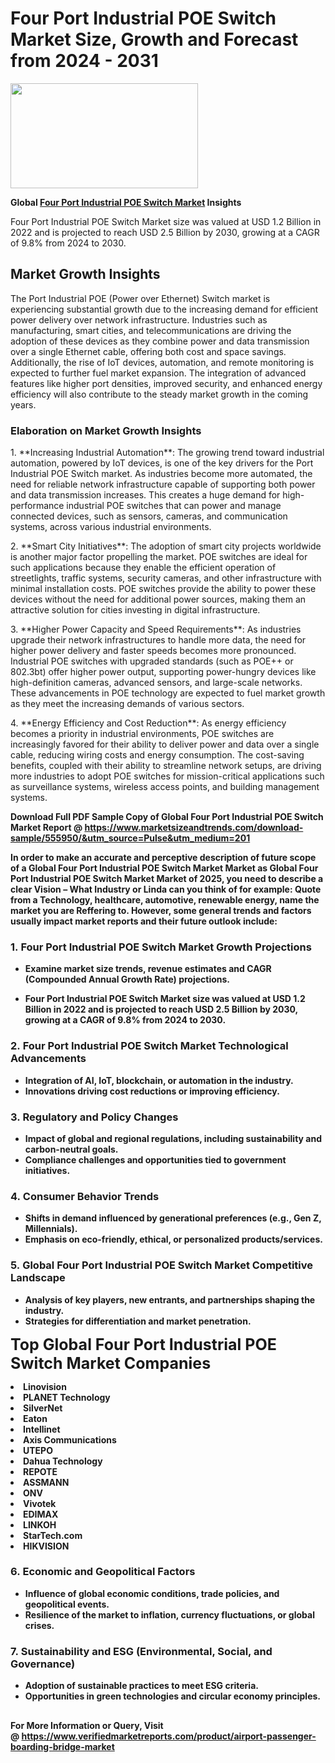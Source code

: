 <H1>Four Port Industrial POE Switch Market Size, Growth and Forecast from 2024 - 2031</H1><img class="aligncenter size-medium wp-image-584254" src="https://thirdeyenews.in/wp-content/uploads/2024/09/Global-Market-Research-300x168.jpeg" alt="" width="300" height="168" /><p><strong>Global&nbsp;<a href="https://www.marketsizeandtrends.com/download-sample/555950/&amp;utm_source=Pulse&amp;utm_medium=201">Four Port Industrial POE Switch Market</a> Insights</strong></p><p>Four Port Industrial POE Switch Market size was valued at USD 1.2 Billion in 2022 and is projected to reach USD 2.5 Billion by 2030, growing at a CAGR of 9.8% from 2024 to 2030.</p><p><h2>Market Growth Insights</h2> <p>The Port Industrial POE (Power over Ethernet) Switch market is experiencing substantial growth due to the increasing demand for efficient power delivery over network infrastructure. Industries such as manufacturing, smart cities, and telecommunications are driving the adoption of these devices as they combine power and data transmission over a single Ethernet cable, offering both cost and space savings. Additionally, the rise of IoT devices, automation, and remote monitoring is expected to further fuel market expansion. The integration of advanced features like higher port densities, improved security, and enhanced energy efficiency will also contribute to the steady market growth in the coming years.</p> <p><strong></strong></p> <h3>Elaboration on Market Growth Insights</h3> <p>1. **Increasing Industrial Automation**: The growing trend toward industrial automation, powered by IoT devices, is one of the key drivers for the Port Industrial POE Switch market. As industries become more automated, the need for reliable network infrastructure capable of supporting both power and data transmission increases. This creates a huge demand for high-performance industrial POE switches that can power and manage connected devices, such as sensors, cameras, and communication systems, across various industrial environments.</p> <p>2. **Smart City Initiatives**: The adoption of smart city projects worldwide is another major factor propelling the market. POE switches are ideal for such applications because they enable the efficient operation of streetlights, traffic systems, security cameras, and other infrastructure with minimal installation costs. POE switches provide the ability to power these devices without the need for additional power sources, making them an attractive solution for cities investing in digital infrastructure.</p> <p>3. **Higher Power Capacity and Speed Requirements**: As industries upgrade their network infrastructures to handle more data, the need for higher power delivery and faster speeds becomes more pronounced. Industrial POE switches with upgraded standards (such as POE++ or 802.3bt) offer higher power output, supporting power-hungry devices like high-definition cameras, advanced sensors, and large-scale networks. These advancements in POE technology are expected to fuel market growth as they meet the increasing demands of various sectors.</p> <p>4. **Energy Efficiency and Cost Reduction**: As energy efficiency becomes a priority in industrial environments, POE switches are increasingly favored for their ability to deliver power and data over a single cable, reducing wiring costs and energy consumption. The cost-saving benefits, coupled with their ability to streamline network setups, are driving more industries to adopt POE switches for mission-critical applications such as surveillance systems, wireless access points, and building management systems.</p> <p><strong></p><p><span class=""><strong>Download Full PDF Sample Copy of Global Four Port Industrial POE Switch Market Report</strong> @ <a href="https://www.marketsizeandtrends.com/download-sample/555950/&amp;utm_source=Pulse&amp;utm_medium=201" target="_blank">https://www.marketsizeandtrends.com/download-sample/555950/&amp;utm_source=Pulse&amp;utm_medium=201</a></span></p><p>In order to make an accurate and perceptive description of future scope of a Global&nbsp;Four Port Industrial POE Switch Market Market as Global&nbsp;Four Port Industrial POE Switch Market Market of 2025, you need to describe a clear Vision &ndash; What Industry or Linda can you think of for example: Quote from a Technology, healthcare, automotive, renewable energy, name the market you are Reffering to. However, some general trends and factors usually impact market reports and their future outlook include:</p><h3>1.&nbsp;<strong>Four Port Industrial POE Switch Market Growth Projections</strong></h3><ul><li>Examine market size trends, revenue estimates and CAGR (Compounded Annual Growth Rate) projections.</li><li><p>Four Port Industrial POE Switch Market size was valued at USD 1.2 Billion in 2022 and is projected to reach USD 2.5 Billion by 2030, growing at a CAGR of 9.8% from 2024 to 2030.</p></li></ul><h3>2.&nbsp;<strong>Four Port Industrial POE Switch Market Technological Advancements</strong></h3><ul><li>Integration of AI, IoT, blockchain, or automation in the industry.</li><li>Innovations driving cost reductions or improving efficiency.</li></ul><h3>3.&nbsp;<strong>Regulatory and Policy Changes</strong></h3><ul><li>Impact of global and regional regulations, including sustainability and carbon-neutral goals.</li><li>Compliance challenges and opportunities tied to government initiatives.</li></ul><h3>4.&nbsp;<strong>Consumer Behavior Trends</strong></h3><ul><li>Shifts in demand influenced by generational preferences (e.g., Gen Z, Millennials).</li><li>Emphasis on eco-friendly, ethical, or personalized products/services.</li></ul><h3>5.&nbsp;<strong>Global Four Port Industrial POE Switch Market Competitive Landscape</strong></h3><ul><li>Analysis of key players, new entrants, and partnerships shaping the industry.</li><li>Strategies for differentiation and market penetration.</li></ul><p data-pm-slice="1 1 []"><span style="color: inherit; font-family: inherit; font-size: 25px;">Top Global Four Port Industrial POE Switch Market Companies</span></p><div class="" data-test-id=""><p><li>Linovision</li><li> PLANET Technology</li><li> SilverNet</li><li> Eaton</li><li> Intellinet</li><li> Axis Communications</li><li> UTEPO</li><li> Dahua Technology</li><li> REPOTE</li><li> ASSMANN</li><li> ONV</li><li> Vivotek</li><li> EDIMAX</li><li> LINKOH</li><li> StarTech.com</li><li> HIKVISION</li></p></div><h3>6.&nbsp;<strong>Economic and Geopolitical Factors</strong></h3><ul><li>Influence of global economic conditions, trade policies, and geopolitical events.</li><li>Resilience of the market to inflation, currency fluctuations, or global crises.</li></ul><h3>7.&nbsp;<strong>Sustainability and ESG (Environmental, Social, and Governance)</strong></h3><ul><li>Adoption of sustainable practices to meet ESG criteria.</li><li>Opportunities in green technologies and circular economy principles.</li></ul><h2><strong style="font-size: 14px;">For More Information or Query, Visit @&nbsp;</strong><a style="background-color: #ffffff; font-size: 14px;" href="https://www.marketsizeandtrends.com/report/four-port-industrial-poe-switch-market/" target="_blank">https://www.verifiedmarketreports.com/product/airport-passenger-boarding-bridge-market</a></h2>